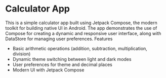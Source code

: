 # Calculator App
This is a simple calculator app built using Jetpack Compose, the modern toolkit for building native UI in Android. The app demonstrates the use of Compose for creating a dynamic and responsive user interface, along with DataStore for managing user preferences.
Features

* Basic arithmetic operations (addition, subtraction, multiplication, division)
* Dynamic theme switching between light and dark modes
* User preferences for theme and decimal places
* Modern UI with Jetpack Compose